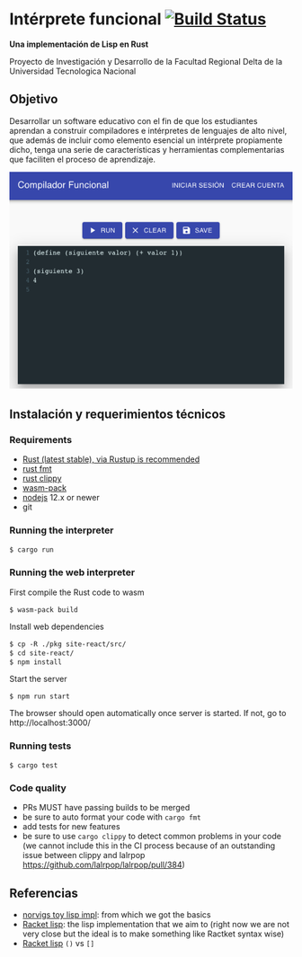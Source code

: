 # Intérprete funcional [![Build Status](https://travis-ci.org/UTN-FRD/construccion-compilador.svg?branch=master)](https://travis-ci.org/UTN-FRD/construccion-compilador)

**Una implementación de Lisp en Rust** 

Proyecto de Investigación y Desarrollo de la Facultad Regional Delta de la Universidad Tecnologica Nacional


## Objetivo

Desarrollar un software educativo con el fin de que los estudiantes aprendan a construir compiladores e intérpretes 
de lenguajes de alto nivel, que además de incluir como elemento esencial un intérprete propiamente dicho, 
tenga una serie de características y herramientas complementarias que faciliten el proceso de aprendizaje. 

![](consola.png)



## Instalación y requerimientos técnicos

### Requirements

- [Rust (latest stable), via Rustup is recommended](https://www.rust-lang.org/tools/install)
- [rust fmt](https://github.com/rust-lang/rustfmt)
- [rust clippy](https://github.com/rust-lang/rust-clippy)
- [wasm-pack](https://rustwasm.github.io/docs/wasm-pack/)
- [nodejs](https://nodejs.org/es/) 12.x or newer
- git

### Running the interpreter

```
$ cargo run
```

### Running the web interpreter

First compile the Rust code to wasm

```
$ wasm-pack build
```

Install web dependencies

```
$ cp -R ./pkg site-react/src/
$ cd site-react/
$ npm install
```

Start the server

```
$ npm run start
```

The browser should open automatically once server is started.
If not, go to http://localhost:3000/


### Running tests

```
$ cargo test
```

### Code quality

- PRs MUST have passing builds to be merged
- be sure to auto format your code with `cargo fmt`
- add tests for new features
- be sure to use `cargo clippy` to detect common problems in your code (we cannot include this in the CI process because of an outstanding issue between clippy and lalrpop https://github.com/lalrpop/lalrpop/pull/384)


## Referencias

- [norvigs toy lisp impl](http://norvig.com/lispy.html): from which we got the basics
- [Racket lisp](https://docs.racket-lang.org/getting-started/index.html): the lisp implementation that we aim to (right now we are not very close but the ideal is to make something like Ractket syntax wise)
- [Racket lisp](https://stackoverflow.com/questions/41417892/what-is-the-difference-between-and-brackets-in-racket-lisp-programming) `()` vs `[]`
